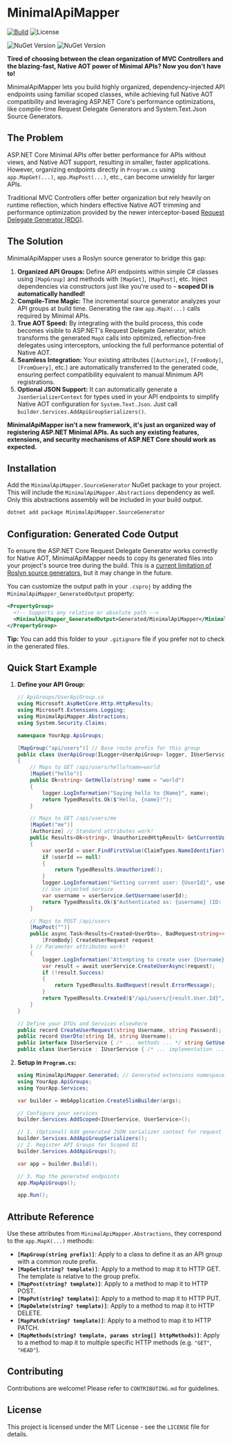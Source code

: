 # MinimalApiMapper

[![Build](https://github.com/ionite34/MinimalApiMapper/actions/workflows/build.yml/badge.svg?branch=main)](https://github.com/ionite34/MinimalApiMapper/actions/workflows/build.yml)
![License](https://img.shields.io/github/license/ionite34/MinimalApiMapper)


![NuGet Version](https://img.shields.io/nuget/v/MinimalApiMapper.SourceGenerator?style=flat&logo=nuget&label=MinimalApiMapper.SourceGenerator&color=104b7e&link=https%3A%2F%2Fwww.nuget.org%2Fpackages%2FMinimalApiMapper.SourceGenerator)
![NuGet Version](https://img.shields.io/nuget/v/MinimalApiMapper.Abstractions?style=flat&logo=nuget&label=MinimalApiMapper.Abstractions&color=104b7e&link=https%3A%2F%2Fwww.nuget.org%2Fpackages%2FMinimalApiMapper.Abstractions)


**Tired of choosing between the clean organization of MVC Controllers and the blazing-fast, Native AOT power of Minimal APIs? Now you don't have to!**

MinimalApiMapper lets you build highly organized, dependency-injected API endpoints using familiar scoped classes, while achieving full Native AOT compatibility and leveraging ASP.NET Core's performance optimizations, like compile-time Request Delegate Generators and System.Text.Json Source Generators.

## The Problem

ASP.NET Core Minimal APIs offer better performance for APIs without views, and Native AOT support, resulting in smaller, faster applications. However, organizing endpoints directly in `Program.cs` using `app.MapGet(...)`, `app.MapPost(...)`, etc., can become unwieldy for larger APIs.

Traditional MVC Controllers offer better organization but rely heavily on runtime reflection, which hinders effective Native AOT trimming and performance optimization provided by the newer interceptor-based [Request Delegate Generator (RDG)](https://learn.microsoft.com/en-us/aspnet/core/fundamentals/aot/request-delegate-generator/rdg).

## The Solution

MinimalApiMapper uses a Roslyn source generator to bridge this gap:

1.  **Organized API Groups:** Define API endpoints within simple C# classes using `[MapGroup]` and methods with `[MapGet]`, `[MapPost]`, etc. Inject dependencies via constructors just like you're used to – **scoped DI is automatically handled!**
2.  **Compile-Time Magic:** The incremental source generator analyzes your API groups at build time. Generating the raw `app.MapX(...)` calls required by Minimal APIs.
3.  **True AOT Speed:** By integrating with the build process, this code becomes visible to ASP.NET's Request Delegate Generator, which transforms the generated `MapX` calls into optimized, reflection-free delegates using interceptors, unlocking the full performance potential of Native AOT.
4.  **Seamless Integration:** Your existing attributes (`[Authorize]`, `[FromBody]`, `[FromQuery]`, etc.) are automatically transferred to the generated code, ensuring perfect compatibility equivalent to manual Minimum API registrations.
5.  **Optional JSON Support:** It can automatically generate a `JsonSerializerContext` for types used in your API endpoints to simplify Native AOT configuration for `System.Text.Json`. Just call `builder.Services.AddApiGroupSerializers()`.

**MinimalApiMapper isn't a new framework, it's just an organized way of registering ASP.NET Minimal APIs. As such any existing features, extensions, and security mechanisms of ASP.NET Core should work as expected.**

## Installation

Add the `MinimalApiMapper.SourceGenerator` NuGet package to your project. This will include the `MinimalApiMapper.Abstractions` dependency as well. Only this abstractions assembly will be included in your build output.

```bash
dotnet add package MinimalApiMapper.SourceGenerator
```

## Configuration: Generated Code Output

To ensure the ASP.NET Core Request Delegate Generator works correctly for Native AOT, MinimalApiMapper needs to copy its generated files into your project's source tree during the build. This is a [current limitation of Roslyn source generators](https://github.com/dotnet/roslyn/discussions/48358), but it may change in the future.

You can customize the output path in your `.csproj` by adding the `MinimalApiMapper_GeneratedOutput` property:

```xml
<PropertyGroup>
  <!-- Supports any relative or absolute path -->
  <MinimalApiMapper_GeneratedOutput>Generated/MinimalApiMapper</MinimalApiMapper_GeneratedOutput>
</PropertyGroup>
```

**Tip:** You can add this folder to your `.gitignore` file if you prefer not to check in the generated files.

## Quick Start Example

1.  **Define your API Group:**

    ```csharp
    // ApiGroups/UserApiGroup.cs
    using Microsoft.AspNetCore.Http.HttpResults;
    using Microsoft.Extensions.Logging;
    using MinimalApiMapper.Abstractions;
    using System.Security.Claims;

    namespace YourApp.ApiGroups;

    [MapGroup("api/users")] // Base route prefix for this group
    public class UserApiGroup(ILogger<UserApiGroup> logger, IUserService userService) // Scoped Constructor DI
    {
        // Maps to GET /api/users/hello?name=world
        [MapGet("hello")]
        public Ok<string> GetHello(string? name = "world")
        {
            logger.LogInformation("Saying hello to {Name}", name);
            return TypedResults.Ok($"Hello, {name}!");
        }

        // Maps to GET /api/users/me
        [MapGet("me")]
        [Authorize] // Standard attributes work!
        public Results<Ok<string>, UnauthorizedHttpResult> GetCurrentUser(ClaimsPrincipal user)
        {
            var userId = user.FindFirstValue(ClaimTypes.NameIdentifier);
            if (userId == null)
            {
                return TypedResults.Unauthorized();
            }
            logger.LogInformation("Getting current user: {UserId}", userId);
            // Use injected service
            var username = userService.GetUsername(userId);
            return TypedResults.Ok($"Authenticated as: {username} (ID: {userId})");
        }

        // Maps to POST /api/users
        [MapPost("")]
        public async Task<Results<Created<UserDto>, BadRequest<string>>> CreateUser(
            [FromBody] CreateUserRequest request
        ) // Parameter attributes work!
        {
            logger.LogInformation("Attempting to create user {Username}", request.Username);
            var result = await userService.CreateUserAsync(request);
            if (!result.Success)
            {
                return TypedResults.BadRequest(result.ErrorMessage);
            }
            return TypedResults.Created($"/api/users/{result.User.Id}", result.User);
        }
    }

    // Define your DTOs and Services elsewhere
    public record CreateUserRequest(string Username, string Password);
    public record UserDto(string Id, string Username);
    public interface IUserService { /* ... methods ... */ string GetUsername(string id); Task<(bool Success, UserDto User, string ErrorMessage)> CreateUserAsync(CreateUserRequest request); }
    public class UserService : IUserService { /* ... implementation ... */ }
    ```

2.  **Setup in `Program.cs`:**

    ```csharp
    using MinimalApiMapper.Generated; // Generated extensions namespace
    using YourApp.ApiGroups;
    using YourApp.Services;

    var builder = WebApplication.CreateSlimBuilder(args);

    // Configure your services
    builder.Services.AddScoped<IUserService, UserService>();

    // 1. (Optional) Add generated JSON serializer context for request types
    builder.Services.AddApiGroupSerializers();
    // 2. Register API Groups for Scoped DI
    builder.Services.AddApiGroups();

    var app = builder.Build();
    
    // 3. Map the generated endpoints
    app.MapApiGroups();

    app.Run();
    ```

## Attribute Reference

Use these attributes from `MinimalApiMapper.Abstractions`, they correspond to the `app.MapX(...)` methods:

*   **`[MapGroup(string prefix)]`**: Apply to a class to define it as an API group with a common route prefix.
*   **`[MapGet(string? template)]`**: Apply to a method to map it to HTTP GET. The template is relative to the group prefix.
*   **`[MapPost(string? template)]`**: Apply to a method to map it to HTTP POST.
*   **`[MapPut(string? template)]`**: Apply to a method to map it to HTTP PUT.
*   **`[MapDelete(string? template)]`**: Apply to a method to map it to HTTP DELETE.
*   **`[MapPatch(string? template)]`**: Apply to a method to map it to HTTP PATCH.
*   **`[MapMethods(string? template, params string[] httpMethods)]`**: Apply to a method to map it to multiple specific HTTP methods (e.g. `"GET"`, `"HEAD"`).

## Contributing

Contributions are welcome! Please refer to `CONTRIBUTING.md` for guidelines.

## License

This project is licensed under the MIT License - see the `LICENSE` file for details.
